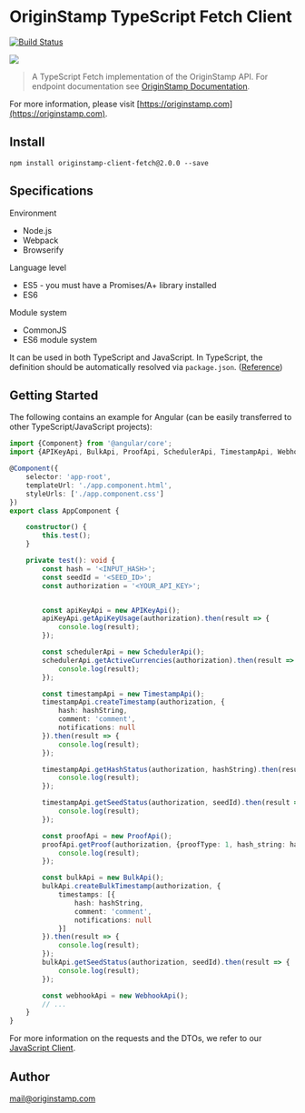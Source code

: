 # OriginStamp TypeScript Fetch Client

[![Build Status](https://travis-ci.com/OriginStampTimestamping/originstamp-client-typescript-fetch.svg?branch=master)](https://travis-ci.com/OriginStampTimestamping/originstamp-client-typescript-fetch)

![](https://resources.originstamp.com/images/logo/originstamp-logo-landscape-mc_248x53.png)


> A TypeScript Fetch implementation of the OriginStamp API. For endpoint documentation see [OriginStamp Documentation](https://docs.originstamp.com).

For more information, please visit [https://originstamp.com](https://originstamp.com).

## Install

```
npm install originstamp-client-fetch@2.0.0 --save
```

## Specifications

Environment

* Node.js
* Webpack
* Browserify

Language level

* ES5 - you must have a Promises/A+ library installed
* ES6

Module system

* CommonJS
* ES6 module system

It can be used in both TypeScript and JavaScript. In TypeScript, the definition should be automatically resolved
via `package.json`. ([Reference](http://www.typescriptlang.org/docs/handbook/typings-for-npm-packages.html))

## Getting Started

The following contains an example for Angular (can be easily transferred to other TypeScript/JavaScript projects):

```typescript
import {Component} from '@angular/core';
import {APIKeyApi, BulkApi, ProofApi, SchedulerApi, TimestampApi, WebhookApi} from 'originstamp-client-fetch';

@Component({
    selector: 'app-root',
    templateUrl: './app.component.html',
    styleUrls: ['./app.component.css']
})
export class AppComponent {

    constructor() {
        this.test();
    }

    private test(): void {
        const hash = '<INPUT_HASH>';
        const seedId = '<SEED_ID>';
        const authorization = '<YOUR_API_KEY>';


        const apiKeyApi = new APIKeyApi();
        apiKeyApi.getApiKeyUsage(authorization).then(result => {
            console.log(result);
        });

        const schedulerApi = new SchedulerApi();
        schedulerApi.getActiveCurrencies(authorization).then(result => {
            console.log(result);
        });

        const timestampApi = new TimestampApi();
        timestampApi.createTimestamp(authorization, {
            hash: hashString,
            comment: 'comment',
            notifications: null
        }).then(result => {
            console.log(result);
        });

        timestampApi.getHashStatus(authorization, hashString).then(result => {
            console.log(result);
        });

        timestampApi.getSeedStatus(authorization, seedId).then(result => {
            console.log(result);
        });

        const proofApi = new ProofApi();
        proofApi.getProof(authorization, {proofType: 1, hash_string: hashString, currency: 0}).then(result => {
            console.log(result);
        });

        const bulkApi = new BulkApi();
        bulkApi.createBulkTimestamp(authorization, {
            timestamps: [{
                hash: hashString,
                comment: 'comment',
                notifications: null
            }]
        }).then(result => {
            console.log(result);
        });
        bulkApi.getSeedStatus(authorization, seedId).then(result => {
            console.log(result);
        });

        const webhookApi = new WebhookApi();
        // ...
    }
}
```

For more information on the requests and the DTOs, we refer to our [JavaScript Client](https://www.npmjs.com/package/originstamp-client-javascript).

## Author

mail@originstamp.com
